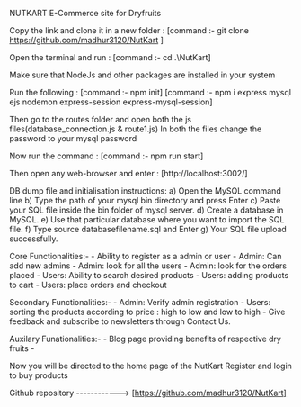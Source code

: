 NUTKART
E-Commerce site for Dryfruits

Copy the link and clone it in a new folder :
[command :- git clone https://github.com/madhur3120/NutKart ]

Open the terminal and run :
[command :- cd .\NutKart\]

Make sure that NodeJs and other packages are installed in your system

Run the following :
[command :- npm init]
[command :- npm i express mysql ejs nodemon express-session express-mysql-session]

Then go to the routes folder and open both the js files(database_connection.js & route1.js)
In both the files change the password to your mysql password

Now run the command :
[command :- npm run start]

Then open any web-browser and enter :
[http://localhost:3002/]

DB dump file and initialisation instructions:
a) Open the MySQL command line
b) Type the path of your mysql bin directory and press Enter
c) Paste your SQL file inside the bin folder of mysql server.
d) Create a database in MySQL.
e) Use that particular database where you want to import the SQL file.
f) Type source databasefilename.sql and Enter
g) Your SQL file upload successfully.

Core Functionalities:- - Ability to register as a admin or user - Admin: Can add new admins - Admin: look for all the users - Admin: look for the orders placed - Users: Ability to search desired products - Users: adding products to cart - Users: place orders and checkout

Secondary Functionalities:- - Admin: Verify admin registration - Users: sorting the products according to price : high to low and low to high - Give feedback and subscribe to newsletters through Contact Us.

Auxilary Funationalities:- - Blog page providing benefits of respective dry fruits -

Now you will be directed to the home page of the NutKart
Register and login to buy products

Github repository ------------> [https://github.com/madhur3120/NutKart]
